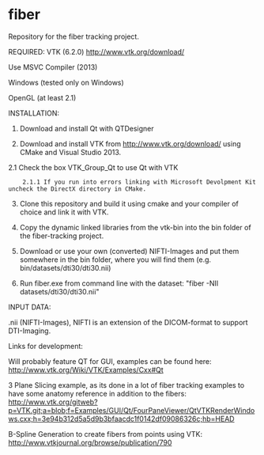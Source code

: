 # fiber
Repository for the fiber tracking project.

REQUIRED:
VTK (6.2.0) http://www.vtk.org/download/

Use MSVC Compiler (2013)

Windows (tested only on Windows)

OpenGL (at least 2.1)

INSTALLATION:

1.  Download and install Qt with QTDesigner

2.  Download and install VTK from http://www.vtk.org/download/ using CMake and Visual Studio 2013.

2.1 Check the box VTK_Group_Qt to use Qt with VTK

        2.1.1 If you run into errors linking with Microsoft Devolpment Kit uncheck the DirectX directory in CMake.

3.  Clone this repository and build it using cmake and your compiler of choice and link it with VTK.

4.  Copy the dynamic linked libraries from the vtk-bin into the bin folder of the fiber-tracking project.

5.  Download or use your own (converted) NIFTI-Images and put them somewhere in the bin folder, where you will find them (e.g. bin/datasets/dti30/dti30.nii)

6.  Run fiber.exe from command line with the dataset: "fiber -NII datasets/dti30/dti30.nii"


INPUT DATA:

.nii (NIFTI-Images), NIFTI is an extension of the DICOM-format to support DTI-Imaging.


Links for development:

Will probably feature QT for GUI, examples can be found here: http://www.vtk.org/Wiki/VTK/Examples/Cxx#Qt

3 Plane Slicing example, as its done in a lot of fiber tracking examples to have some anatomy reference in addition to the fibers:
http://www.vtk.org/gitweb?p=VTK.git;a=blob;f=Examples/GUI/Qt/FourPaneViewer/QtVTKRenderWindows.cxx;h=3e94b312d5a5d9b3bfaacdc1f0142df09086326c;hb=HEAD

B-Spline Generation to create fibers from points using VTK: http://www.vtkjournal.org/browse/publication/790
